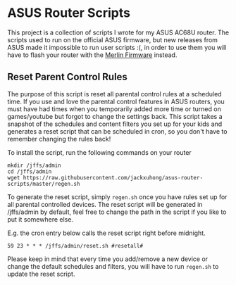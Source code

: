 # ASUS Router Scripts

This project is a collection of scripts I wrote for my ASUS AC68U router. The scripts used to run on the official ASUS firmware, but new releases from ASUS made it impossible to run user scripts :(, in order to use them you will have to flash your router with the [Merlin Firmware](https://www.asuswrt-merlin.net/) instead.

## Reset Parent Control Rules

The purpose of this script is reset all parental control rules at a scheduled time. If you use and love the parental control features in ASUS routers, you must have had times when you temporarily added more time or turned on games/youtube but forgot to change the settings back. This script takes a snapshot of the schedules and content filters you set up for your kids and generates a reset script that can be scheduled in cron, so you don't have to remember changing the rules back!

To install the script, run the following commands on your router

```
mkdir /jffs/admin
cd /jffs/admin
wget https://raw.githubusercontent.com/jackxuhong/asus-router-scripts/master/regen.sh
```

To generate the reset script, simply `regen.sh` once you have rules set up for all parental controlled devices. The reset script will be generated in /jffs/admin by default, feel free to change the path in the script if you like to put it somewhere else.

E.g. the cron entry below calls the reset script right before midnight.

```
59 23 * * * /jffs/admin/reset.sh #resetall#
```

Please keep in mind that every time you add/remove a new device or change the default schedules and filters, you will have to run `regen.sh` to update the reset script.

